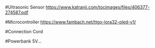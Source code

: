 #Ultrasonic Sensor
https://www.katranji.com/tocimages/files/406377-274587.pdf

#Microcontroller
https://www.fambach.net/ttgo-lora32-oled-v1/

#Connection Cord

#Powerbank
5V...
